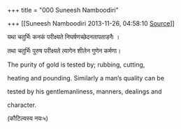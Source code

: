 +++
title = "000 Suneesh Namboodiri"

+++
[[Suneesh Namboodiri	2013-11-26, 04:58:10 [Source](https://groups.google.com/g/samskrita/c/YaHPJMtXbNw)]]



  

  

यथा चतुर्भिः कनकं परीक्ष्यते निघर्षणच्छेदनतापताडनैः ।

तथा चतुर्भिः पुरुष परीक्ष्यते त्यागेन शीलेन गुणेन कर्मणा।

  

The purity of gold is tested by; rubbing, cutting,

heating and pounding. Similarly a man’s quality can be

tested by his gentlemanliness, manners, dealings and

character.

  

(कौटिल्यस्य नयः५)

